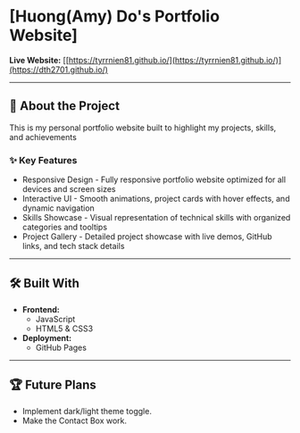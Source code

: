 # [Huong(Amy) Do's Portfolio Website]


**Live Website:** [[https://tyrrnien81.github.io/](https://tyrrnien81.github.io/)](https://dth2701.github.io/)

---

## 🚀 About the Project

This is my personal portfolio website built to highlight my projects, skills, and achievements 

### ✨ Key Features

- Responsive Design - Fully responsive portfolio website optimized for all devices and screen sizes
- Interactive UI - Smooth animations, project cards with hover effects, and dynamic navigation
- Skills Showcase - Visual representation of technical skills with organized categories and tooltips
- Project Gallery - Detailed project showcase with live demos, GitHub links, and tech stack details

---

## 🛠️ Built With

-   **Frontend:**
    -   JavaScript
    -   HTML5 & CSS3
-   **Deployment:**
    -   GitHub Pages

---

## 🏆 Future Plans

- Implement dark/light theme toggle.
- Make the Contact Box work.
